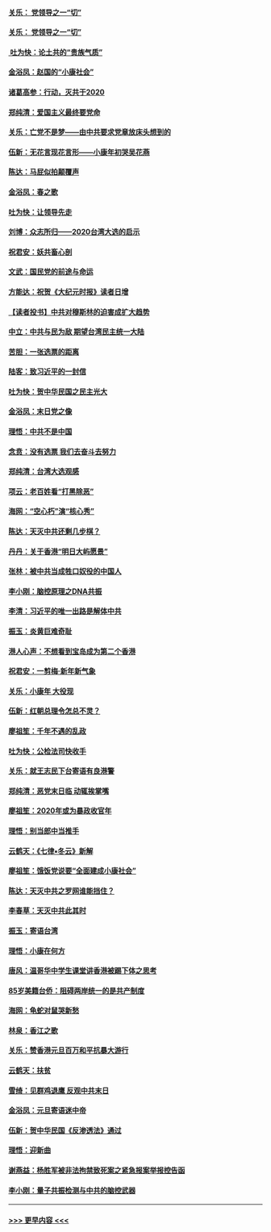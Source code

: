 #### [关乐： 党领导之一“切”](../pages/nsc993/n11805439.md?t=01200301) 
#### [关乐： 党领导之一“切”](../pages/nsc993/n11804505.md?t=01200301) 
#### [ 吐为快：论土共的“贵族气质”](../pages/nsc993/n11804490.md?t=01200301) 
#### [金浴凤：赵国的“小康社会”](../pages/nsc993/n11804452.md?t=01200301) 
#### [诸葛高参：行动，灭共于2020](../pages/nsc993/n11804120.md?t=01200301) 
#### [郑纯清：爱国主义最终要党命](../pages/nsc993/n11802197.md?t=01200301) 
#### [关乐：亡党不是梦——由中共要求党章放床头想到的](../pages/nsc993/n11802156.md?t=01200301) 
#### [伍新：无花言现花言形——小康年初哭吴花燕](../pages/nsc993/n11800044.md?t=01200301) 
#### [陈达：马屁似拍颠覆声](../pages/nsc993/n11800010.md?t=01200301) 
#### [金浴凤：春之歌](../pages/nsc993/n11797687.md?t=01200301) 
#### [吐为快：让领导先走](../pages/nsc993/n11797512.md?t=01200301) 
#### [刘博：众志所归——2020台湾大选的启示](../pages/nsc993/n11796878.md?t=01200301) 
#### [祝君安：妖共畜心剖](../pages/nsc993/n11794273.md?t=01200301) 
#### [文武：国民党的前途与命运](../pages/nsc993/n11794198.md?t=01200301) 
#### [方能达：祝贺《大纪元时报》读者日增](../pages/nsc993/n11793807.md?t=01200301) 
#### [【读者投书】中共对穆斯林的迫害成扩大趋势](../pages/nsc993/n11791371.md?t=01200301) 
#### [中立：中共与民为敌 期望台湾民主统一大陆](../pages/nsc993/n11790392.md?t=01200301) 
#### [苦胆：一张选票的距离](../pages/nsc993/n11788914.md?t=01200301) 
#### [陆客：致习近平的一封信](../pages/nsc993/n11788867.md?t=01200301) 
#### [吐为快：贺中华民国之民主光大](../pages/nsc993/n11788618.md?t=01200301) 
#### [金浴凤：末日党之像](../pages/nsc993/n11787475.md?t=01200301) 
#### [理悟：中共不是中国](../pages/nsc993/n11787463.md?t=01200301) 
#### [念贲：没有选票  我们去奋斗去努力](../pages/nsc993/n11787398.md?t=01200301) 
#### [郑纯清：台湾大选观感](../pages/nsc993/n11786210.md?t=01200301) 
#### [项云：老百姓看“打黑除恶”](../pages/nsc993/n11785398.md?t=01200301) 
#### [海网：“空心朽”演“核心秀”](../pages/nsc993/n11783874.md?t=01200301) 
#### [陈达：天灭中共还剩几步棋？](../pages/nsc993/n11783719.md?t=01200301) 
#### [丹丹：关于香港“明日大屿愿景”](../pages/nsc993/n11783273.md?t=01200301) 
#### [张林：被中共当成牲口奴役的中国人](../pages/nsc993/n11782397.md?t=01200301) 
#### [李小刚：脑控原理之DNA共振](../pages/nsc993/n11780962.md?t=01200301) 
#### [李清：习近平的唯一出路是解体中共](../pages/nsc993/n11780866.md?t=01200301) 
#### [振玉：炎黄巨难奇耻](../pages/nsc993/n11779632.md?t=01200301) 
#### [港人心声：不想看到宝岛成为第二个香港](../pages/nsc993/n11778817.md?t=01200301) 
#### [祝君安：一剪梅‧新年新气象](../pages/nsc993/n11776340.md?t=01200301) 
#### [关乐：小康年 大役现](../pages/nsc993/n11774213.md?t=01200301) 
#### [伍新：红朝总理令怎总不灵？](../pages/nsc993/n11770813.md?t=01200301) 
#### [廖祖笙：千年不遇的乱政](../pages/nsc993/n11770373.md?t=01200301) 
#### [吐为快：公检法司快收手](../pages/nsc993/n11770359.md?t=01200301) 
#### [关乐：就王志民下台寄语有良港警](../pages/nsc993/n11769903.md?t=01200301) 
#### [郑纯清：恶党末日临 动辄挨掌嘴](../pages/nsc993/n11769356.md?t=01200301) 
#### [廖祖笙：2020年或为暴政收官年](../pages/nsc993/n11768216.md?t=01200301) 
#### [理悟：别当郎中当推手](../pages/nsc993/n11768243.md?t=01200301) 
#### [云鹤天：《七律▪冬云》新解](../pages/nsc993/n11768204.md?t=01200301) 
#### [廖祖笙：饿饭党说要“全面建成小康社会”](../pages/nsc993/n11767482.md?t=01200301) 
#### [陈达：天灭中共之罗网谁能挡住？](../pages/nsc993/n11767465.md?t=01200301) 
#### [李春草：天灭中共此其时](../pages/nsc993/n11767452.md?t=01200301) 
#### [振玉：寄语台湾](../pages/nsc993/n11767432.md?t=01200301) 
#### [理悟：小康在何方](../pages/nsc993/n11767394.md?t=01200301) 
#### [唐风：温哥华中学生课堂讲香港被踢下体之思考](../pages/nsc993/n11766848.md?t=01200301) 
#### [85岁美籍台侨：阻碍两岸统一的是共产制度](../pages/nsc993/n11765043.md?t=01200301) 
#### [海网：龟蛇对鼠哭新愁](../pages/nsc993/n11764895.md?t=01200301) 
#### [林泉：香江之歌](../pages/nsc993/n11764415.md?t=01200301) 
#### [关乐：赞香港元旦百万和平抗暴大游行](../pages/nsc993/n11764382.md?t=01200301) 
#### [云鹤天：扶贫](../pages/nsc993/n11764245.md?t=01200301) 
#### [雪绮：见群鸡退鹰  反观中共末日](../pages/nsc993/n11762112.md?t=01200301) 
#### [金浴凤：元旦寄语迷中帝](../pages/nsc993/n11761788.md?t=01200301) 
#### [伍新：贺中华民国《反渗透法》通过](../pages/nsc993/n11761994.md?t=01200301) 
#### [理悟：迎新曲](../pages/nsc993/n11761152.md?t=01200301) 
#### [谢燕益：杨胜军被非法拘禁致死案之紧急报案举报控告函](../pages/nsc993/n11756134.md?t=01200301) 
#### [李小刚：量子共振检测与中共的脑控武器](../pages/nsc993/n11754518.md?t=01200301) 

----
#### [ >>> 更早内容 <<< ](../indexes/nsc993-earlier.md)
